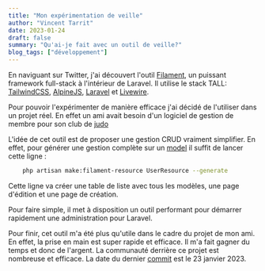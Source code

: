 ```yaml
---
title: "Mon expérimentation de veille"
author: "Vincent Tarrit"
date: 2023-01-24
draft: false
summary: "Qu'ai-je fait avec un outil de veille?"
blog_tags: ["développement"]
---
```


En naviguant sur Twitter, j'ai découvert l'outil [Filament](https://filamentphp.com/), un puissant framework full-stack à l'intérieur de Laravel. Il utilise le stack TALL: [TailwindCSS](https://tailwindcss.com/), [AlpineJS](https://alpinejs.dev/), [Laravel](https://laravel.com) et [Livewire](https://laravel-livewire.com/).

Pour pouvoir l'expérimenter de manière efficace j'ai décidé de l'utiliser dans un projet réel. En effet un ami avait besoin d'un logiciel de gestion de membre pour son club de [judo](https://dojopalettes.ch)

L'idée de cet outil est de proposer une gestion CRUD vraiment simplifier. En effet, pour générer une gestion complète sur un [model](https://laravel.com/docs/9.x/eloquent) il suffit de lancer cette ligne :

```bash
    php artisan make:filament-resource UserResource --generate
```

Cette ligne va créer une table de liste avec tous les modèles, une page d'édition et une page de création.

Pour faire simple, il met à disposition un outil performant pour démarrer rapidement une administration pour Laravel.

Pour finir, cet outil m'a été plus qu'utile dans le cadre du projet de mon ami. En effet, la prise en main est super rapide et efficace. Il m'a fait gagner du temps et donc de l'argent. La communauté derrière ce projet est nombreuse et efficace. La date du dernier [commit](https://github.com/filamentphp/filament) est le 23 janvier 2023.
